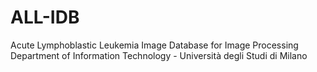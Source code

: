 # ALL-IDB
 Acute Lymphoblastic Leukemia Image Database for Image Processing Department of Information Technology - Università degli Studi di Milano
